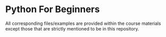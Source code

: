 # Python For Beginners

All corresponding files/examples are provided within the course materials except those that are strictly mentioned to be in this repository.

